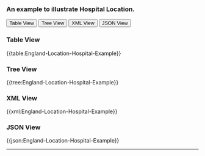 ### An example to illustrate Hospital Location.

<div class="tab">
 <button class="tablinks active" onclick="openTab(event, 'Table View')">Table View</button>
 <button class="tablinks" onclick="openTab(event, 'Tree View')">Tree View</button>
  <button class="tablinks" onclick="openTab(event, 'XML View')">XML View</button>
  <button class="tablinks" onclick="openTab(event, 'JSON View')">JSON View</button>
</div>
    

    
<div id="Table View" class="tabcontent" style="display:block">
  <h3>Table View</h3>
{{table:England-Location-Hospital-Example}}
</div>
<div id="Tree View" class="tabcontent">
  <h3>Tree View</h3>
{{tree:England-Location-Hospital-Example}}
</div>
<div id="XML View" class="tabcontent">
  <h3>XML View</h3>
{{xml:England-Location-Hospital-Example}}
</div>
<div id="JSON View" class="tabcontent">
  <h3>JSON View</h3>
{{json:England-Location-Hospital-Example}}
</div>

---